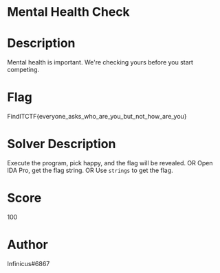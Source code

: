 # Mental Health Check

# Description
Mental health is important. We're checking yours before you start competing.

# Flag
FindITCTF{everyone_asks_who_are_you_but_not_how_are_you}

# Solver Description
Execute the program, pick happy, and the flag will be revealed.
OR
Open IDA Pro, get the flag string.
OR
Use `strings` to get the flag.

# Score
100

# Author
Infinicus#6867
